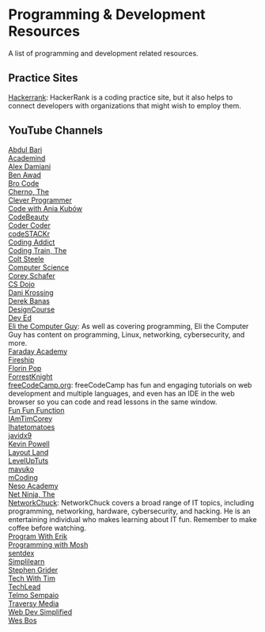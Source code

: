 # Programming & Development Resources  
A list of programming and development related resources.  

## Practice Sites
[Hackerrank](https://www.hackerrank.com/): HackerRank is a coding practice site, but it also helps to connect developers with organizations that might wish to employ them.  

## YouTube Channels
[Abdul Bari](https://www.youtube.com/channel/UCZCFT11CWBi3MHNlGf019nw)  
[Academind](https://www.youtube.com/channel/UCSJbGtTlrDami-tDGPUV9-w)  
[Alex Damiani](https://www.youtube.com/channel/UCTebDgj-GzOh3zo9Xf1vO4A)  
[Ben Awad](https://www.youtube.com/channel/UC-8QAzbLcRglXeN_MY9blyw)  
[Bro Code](https://www.youtube.com/channel/UC4SVo0Ue36XCfOyb5Lh1viQ)  
[Cherno, The](https://www.youtube.com/channel/UCQ-W1KE9EYfdxhL6S4twUNw)  
[Clever Programmer](https://www.youtube.com/channel/UCqrILQNl5Ed9Dz6CGMyvMTQ)  
[Code with Ania Kubów](https://www.youtube.com/channel/UC5DNytAJ6_FISueUfzZCVsw)  
[CodeBeauty](https://www.youtube.com/channel/UCl5-BV9aRaeDVohpE4sqJiQ)  
[Coder Coder](https://www.youtube.com/channel/UCzNf0liwUzMN6_pixbQlMhQ)  
[codeSTACKr](https://www.youtube.com/channel/UCDCHcqyeQgJ-jVSd6VJkbCw)  
[Coding Addict](https://www.youtube.com/channel/UCMZFwxv5l-XtKi693qMJptA)  
[Coding Train, The](https://www.youtube.com/channel/UCvjgXvBlbQiydffZU7m1_aw)  
[Colt Steele](https://www.youtube.com/channel/UCrqAGUPPMOdo0jfQ6grikZw)  
[Computer Science](https://www.youtube.com/channel/UCbmb5IoBtHZTpYZCDBOC1CA)  
[Corey Schafer](https://www.youtube.com/channel/UCCezIgC97PvUuR4_gbFUs5g)  
[CS Dojo](https://www.youtube.com/channel/UCxX9wt5FWQUAAz4UrysqK9A)  
[Dani Krossing](https://www.youtube.com/channel/UCzyuZJ8zZ-Lhfnz41DG5qLw)  
[Derek Banas](https://www.youtube.com/channel/UCwRXb5dUK4cvsHbx-rGzSgw)  
[DesignCourse](https://www.youtube.com/channel/UCVyRiMvfUNMA1UPlDPzG5Ow)  
[Dev Ed](https://www.youtube.com/channel/UClb90NQQcskPUGDIXsQEz5Q)  
[Eli the Computer Guy](https://www.youtube.com/channel/UCD4EOyXKjfDUhCI6jlOZZYQ): As well as covering programming, Eli the Computer Guy has content on programming, Linux, networking, cybersecurity, and more.  
[Faraday Academy](https://www.youtube.com/channel/UCxA99Yr6P_tZF9_BgtMGAWA)  
[Fireship](https://www.youtube.com/channel/UCsBjURrPoezykLs9EqgamOA)  
[Florin Pop](https://www.youtube.com/channel/UCeU-1X402kT-JlLdAitxSMA)  
[ForrestKnight](https://www.youtube.com/channel/UC2WHjPDvbE6O328n17ZGcfg)  
[freeCodeCamp.org](https://www.youtube.com/channel/UC8butISFwT-Wl7EV0hUK0BQ): freeCodeCamp has fun and engaging tutorials on web development and multiple languages, and even has an IDE in the web browser so you can code and read lessons in the same window.  
[Fun Fun Function](https://www.youtube.com/channel/UCO1cgjhGzsSYb1rsB4bFe4Q)  
[IAmTimCorey](https://www.youtube.com/channel/UC-ptWR16ITQyYOglXyQmpzw)  
[Ihatetomatoes](https://www.youtube.com/channel/UC7O6CntQoAI-wYyJxYiqNUg)  
[javidx9](https://www.youtube.com/channel/UC-yuWVUplUJZvieEligKBkA)  
[Kevin Powell](https://www.youtube.com/channel/UCJZv4d5rbIKd4QHMPkcABCw)  
[Layout Land](https://www.youtube.com/channel/UC7TizprGknbDalbHplROtag)  
[LevelUpTuts](https://www.youtube.com/channel/UCyU5wkjgQYGRB0hIHMwm2Sg)  
[mayuko](https://www.youtube.com/channel/UCEDkO7wshcDZ7UZo17rPkzQ)  
[mCoding](https://www.youtube.com/channel/UCaiL2GDNpLYH6Wokkk1VNcg)  
[Neso Academy](https://www.youtube.com/channel/UCQYMhOMi_Cdj1CEAU-fv80A)  
[Net Ninja, The](https://www.youtube.com/channel/UCW5YeuERMmlnqo4oq8vwUpg)  
[NetworkChuck](https://www.youtube.com/channel/UCgTNupxATBfWmfehv21ym-g): NetworkChuck covers a broad range of IT topics, including programming, networking, hardware, cybersecurity, and hacking. He is an entertaining individual who makes learning about IT fun. Remember to make coffee before watching.  
[Program With Erik](https://www.youtube.com/channel/UCshZ3rdoCLjDYuTR_RBubzw)  
[Programming with Mosh](https://www.youtube.com/channel/UCWv7vMbMWH4-V0ZXdmDpPBA)  
[sentdex](https://www.youtube.com/channel/UCfzlCWGWYyIQ0aLC5w48gBQ)  
[Simplilearn](https://www.youtube.com/channel/UCsvqVGtbbyHaMoevxPAq9Fg)  
[Stephen Grider](https://www.youtube.com/channel/UCQCaS3atWyNHEy5PkDXdpNg)  
[Tech With Tim](https://www.youtube.com/channel/UC4JX40jDee_tINbkjycV4Sg)  
[TechLead](https://www.youtube.com/channel/UC4xKdmAXFh4ACyhpiQ_3qBw)  
[Telmo Sempaio](https://www.youtube.com/channel/UCADAkBGiLWIPkCu8D1R1M6g)  
[Traversy Media](https://www.youtube.com/user/TechGuyWeb)  
[Web Dev Simplified](https://www.youtube.com/channel/UCFbNIlppjAuEX4znoulh0Cw)  
[Wes Bos](https://www.youtube.com/channel/UCoebwHSTvwalADTJhps0emA)  
